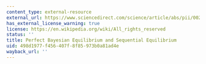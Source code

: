 ```yaml
---
content_type: external-resource
external_url: https://www.sciencedirect.com/science/article/abs/pii/002205319190155W
has_external_license_warning: true
license: https://en.wikipedia.org/wiki/All_rights_reserved
status: ''
title: Perfect Bayesian Equilibrium and Sequential Equilibrium
uid: 498d1977-f456-407f-8f85-973b0a81ad4e
wayback_url: ''
---
```

